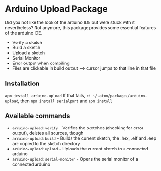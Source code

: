 # Arduino Upload Package

Did you not like the look of the arduino IDE but were stuck with it nevertheless? Not anymore, this package provides some essential features of the arduino IDE.

* Verify a sketch
* Build a sketch
* Upload a sketch
* Serial Monitor
* Error output when compiling
* Files are clickable in build output --> cursor jumps to that line in that file

## Installation
`apm install arduino-upload`
If that fails, `cd ~/.atom/packages/arduino-upload`, then `npm install serialport` and `apm install`

## Available commands
* `arduino-upload:verify` - Verifies the sketches (checking for error output), deletes all sources, though
* `arduino-upload:build` - Builds the current sketch, the .hex, .elf and .eep are copied to the sketch directory
* `arduino-upload:upload` - Uploads the current sketch to a connected arduino
* `arduino-upload:serial-monitor` - Opens the serial monitor of a connected arduino
